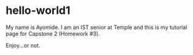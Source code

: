 # hello-world1

My name is Ayomide. I am an IST senior at Temple and this is my tutorial page for Capstone 2 (Homework #3).

Enjoy...or not.
